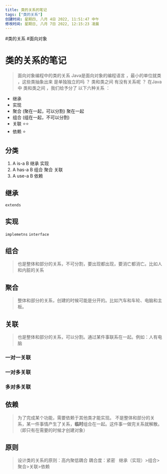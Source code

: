 ```yaml
---
title: 类的关系的笔记
tags: ["类的关系"]
创建时间: 星期四, 八月 4日 2022, 11:51:47 中午
修改时间: 星期日, 八月 7日 2022, 12:15:23 凌晨
---
```

#类的关系 #面向对象

# 类的关系的笔记

> 面向对象编程中的类的关系
> Java是面向对象的编程语言 ，最小的单位就类 ，这些类抽象出来 是单独独立的吗 ？
> 类和类之间 有没有关系呢 ？
> 在Java中 类和类之间 ，我们给予分了 以下六种关系 ：

- 继承
- 实现
- 聚合 (聚在一起，可以分割) 聚在一起
- 组合 (组在一起，不可以分割)
- 关联 ⭐⭐
- 依赖 ⭐

## 分类
1. A is-a B 继承 实现
2. A has-a B 组合 聚合 关联
3. A use-a B 依赖

## 继承

`extends`

## 实现

`implemetns` `interface`

## 组合

> 也是整体和部分的关系，不可分割，要出现都出现，要消亡都消亡。比如人和内脏的关系

## 聚合

> 整体和部分的关系，创建的时候可能是分开的。比如汽车和车轮、电脑和主板。

## 关联

> 也是整体和部分的关系，可以分割。通过某件事联系在一起。例如：人有电脑

### 一对一关联
### 一对多关联
### 多对多关联


## 依赖

> 为了完成某个功能，需要依赖于其他类才能实现。
> 不是整体和部分的关系，某一件事情产生了关系，**临时**组合在一起。这件事一做完关系就解散。（即只有在需要的时候才创建对象）



## 原则

> 设计类的关系的原则：高内聚低耦合
> 耦合度：紧密   继承（实现）>组合>聚合>关联>依赖
